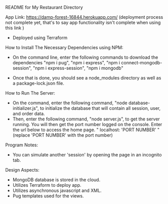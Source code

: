 README for My Restaurant Directory

App Link: https://damp-forest-16844.herokuapp.com/ (deployment process not complete yet, that's to say app functionality isn't complete when using this link )
- Deployed using Terraform

How to Install The Necessary Dependencies using NPM:
- On the command line, enter the following commands to download the dependencies
    "npm i pug",
    "npm i express",
    "npm i connect-mongodb-session",
    "npm i express-session",
    "npm i mongodb"

- Once that is done, you should see a node_modules directory as well as a package-lock.json file.

How to Run The Server:
- On the command, enter the following command, "node database-initializer.js", to initialize the database that will contain all session, user, and order data.
- Then, enter the following command, "node server.js", to get the server running. You will then get the port number logged on the console. Enter the url below to access the home page.
    " localhost: 'PORT NUMBER' " (replace 'PORT NUMBER' with the port number)

Program Notes:
- You can simulate another 'session' by opening the page in an incognito tab.

Design Aspects:
- MongoDB database is stored in the cloud.
- Utilizes Terraform to deploy app.
- Utilizes asynchronous javascript and XML.
- Pug templates used for the views.